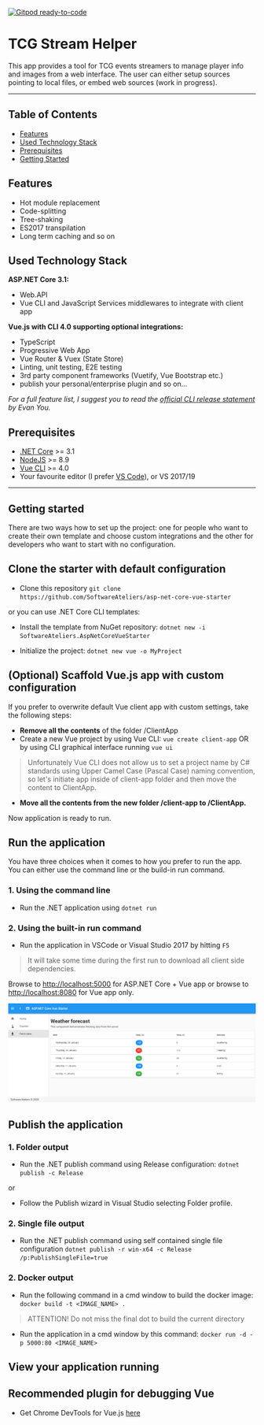 [![Gitpod ready-to-code](https://img.shields.io/badge/Gitpod-ready--to--code-blue?logo=gitpod)](https://gitpod.io/#https://github.com/mcwilbur/stream_image_selector)

# TCG Stream Helper

This app provides a tool for TCG events streamers to manage player info and images from a web interface. The user can either setup sources pointing to local files, or embed web sources (work in progress). 


---

## Table of Contents

* [Features](#features)
* [Used Technology Stack](#used-technology-stack)
* [Prerequisites](#prerequisites)
* [Getting Started](#getting-started)

## Features

* Hot module replacement
* Code-splitting
* Tree-shaking
* ES2017 transpilation
* Long term caching and so on

## Used Technology Stack

**ASP.NET Core 3.1:**

* Web.API
* Vue CLI and JavaScript Services middlewares to integrate with client app

**Vue.js with CLI 4.0 supporting optional integrations:**

* TypeScript
* Progressive Web App
* Vue Router & Vuex (State Store)
* Linting, unit testing, E2E testing
* 3rd party component frameworks (Vuetify, Vue Bootstrap etc.)
* publish your personal/enterprise plugin and so on...

*For a full feature list, I suggest you to read the [official CLI release statement](https://medium.com/the-vue-point/vue-cli-3-0-is-here-c42bebe28fbb) by Evan You.*

## Prerequisites

* [.NET Core](https://www.microsoft.com/net/download/windows) >= 3.1
* [NodeJS](https://nodejs.org/) >= 8.9
* [Vue CLI](https://cli.vuejs.org/) >= 4.0
* Your favourite editor (I prefer [VS Code](https://code.visualstudio.com/)), or VS 2017/19

---

## Getting started

There are two ways how to set up the project: one for people who want to create their own template and choose custom integrations and the other for developers who want to start with no configuration.

## Clone the starter with default configuration

* Clone this repository `git clone https://github.com/SoftwareAteliers/asp-net-core-vue-starter`

or you can use .NET Core CLI templates:

* Install the template from NuGet repository: `dotnet new -i SoftwareAteliers.AspNetCoreVueStarter`

* Initialize the project: `dotnet new vue -o MyProject`

## (Optional) Scaffold Vue.js app with custom configuration

If you prefer to overwrite default Vue client app with custom settings, take the following steps:

* **Remove all the contents** of the folder /ClientApp
* Create a new Vue project by using Vue CLI: `vue create client-app` OR by using CLI graphical interface running `vue ui`

> Unfortunately Vue CLI does not allow us to set a project name by C# standards using Upper Camel Case (Pascal Case) naming convention, so let's initiate app inside of client-app folder and then move the content to ClientApp.

* **Move all the contents from the new folder /client-app to /ClientApp.**

Now application is ready to run.

## Run the application

You have three choices when it comes to how you prefer to run the app. You can either use the command line or the build-in run command.

### 1. Using the command line

* Run the .NET application using `dotnet run`

### 2. Using the built-in run command

* Run the application in VSCode or Visual Studio 2017 by hitting `F5`

> It will take some time during the first run to download all client side dependencies.

Browse to [http://localhost:5000](http://localhost:5000) for ASP.&#8203;NET Core + Vue app or browse to [http://localhost:8080](http://localhost:8080) for Vue app only.

![Application screenshot](./screenshot.png)

## Publish the application

### 1. Folder output

* Run the .NET publish command using Release configuration: `dotnet publish -c Release`

or

* Follow the Publish wizard in Visual Studio selecting Folder profile.

### 2. Single file output

* Run the .NET publish command using self contained single file configuration `dotnet publish -r win-x64 -c Release /p:PublishSingleFile=true`

### 2. Docker output

* Run the following command in a cmd window to build the docker image:
`docker build -t <IMAGE_NAME> .`

> ATTENTION! Do not miss the final dot to build the current directory

* Run the application in a cmd window by this command:
`docker run -d -p 5000:80 <IMAGE_NAME>`

## View your application running


## Recommended plugin for debugging Vue

* Get Chrome DevTools for Vue.js [here](https://chrome.google.com/webstore/detail/vuejs-devtools/nhdogjmejiglipccpnnnanhbledajbpd)

